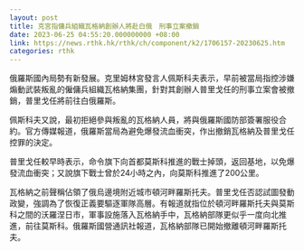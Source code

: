```yaml
---
layout: post
title: 克宮指傭兵組織瓦格納創辦人將赴白俄　刑事立案撤銷
date: 2023-06-25 04:55:20.000000000 +08:00
link: https://news.rthk.hk/rthk/ch/component/k2/1706157-20230625.htm
categories: rthk
---
```


俄羅斯國內局勢有新發展。克里姆林宮發言人佩斯科夫表示，早前被當局指控涉嫌煽動武裝叛亂的僱傭兵組織瓦格納集團，針對其創辦人普里戈任的刑事立案會被撤銷，普里戈任將前往白俄羅斯。

佩斯科夫又說，最初拒絕參與叛亂的瓦格納人員，將與俄羅斯國防部簽署服役合約。官方傳媒報道，俄羅斯當局為避免爆發流血衝突，作出撤銷瓦格納及普里戈任控罪的決定。

普里戈任較早時表示，命令旗下向首都莫斯科推進的戰士掉頭，返回基地，以免爆發流血衝突；又說旗下戰士曾於24小時之內，向莫斯科推進了200公里。

瓦格納之前聲稱佔領了俄烏邊境附近城市頓河畔羅斯托夫。普里戈任否認試圖發動政變，強調為了恢復正義要驅逐軍隊高層。有報道就指位於頓河畔羅斯托夫與莫斯科之間的沃羅涅日市，軍事設施落入瓦格納手中，瓦格納部隊更似乎一度向北推進，前往莫斯科。俄羅斯國營通訊社報道，瓦格納部隊已開始撤離頓河畔羅斯托夫。
